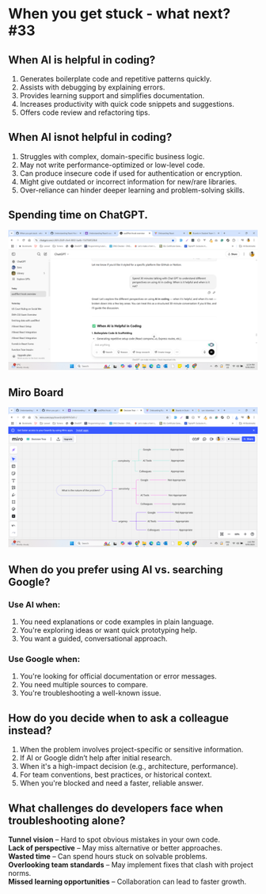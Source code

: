 # When you get stuck - what next? #33

## When AI is helpful in coding?
1. Generates boilerplate code and repetitive patterns quickly.
2. Assists with debugging by explaining errors.
3. Provides learning support and simplifies documentation.
4. Increases productivity with quick code snippets and suggestions.
5. Offers code review and refactoring tips.

## When AI isnot helpful in coding?
1. Struggles with complex, domain-specific business logic.
2. May not write performance-optimized or low-level code.
3. Can produce insecure code if used for authentication or encryption.
4. Might give outdated or incorrect information for new/rare libraries.
5. Over-reliance can hinder deeper learning and problem-solving skills.

## Spending time on ChatGPT.
![Spending time on ChatGPT](https://github.com/ashokneupane/ashokneupane-intern-repo/blob/main/milestones/images/debugging/chatgpt_research.png)<br>

## Miro Board
![Miro Board](https://github.com/ashokneupane/ashokneupane-intern-repo/blob/main/milestones/images/debugging/miro_board.png)<br>

## When do you prefer using AI vs. searching Google?
### Use AI when:
1. You need explanations or code examples in plain language.
2. You're exploring ideas or want quick prototyping help.
3. You want a guided, conversational approach.
### Use Google when:
1. You're looking for official documentation or error messages.
2. You need multiple sources to compare.
3. You're troubleshooting a well-known issue.

## How do you decide when to ask a colleague instead?
1. When the problem involves project-specific or sensitive information.
2. If AI or Google didn’t help after initial research.
3. When it's a high-impact decision (e.g., architecture, performance).
4. For team conventions, best practices, or historical context.
5. When you're blocked and need a faster, reliable answer.

## What challenges do developers face when troubleshooting alone?
**Tunnel vision** – Hard to spot obvious mistakes in your own code.<br>
**Lack of perspective** – May miss alternative or better approaches.<br>
**Wasted time** – Can spend hours stuck on solvable problems.<br>
**Overlooking team standards** – May implement fixes that clash with project norms.<br>
**Missed learning opportunities** – Collaboration can lead to faster growth.<br>
